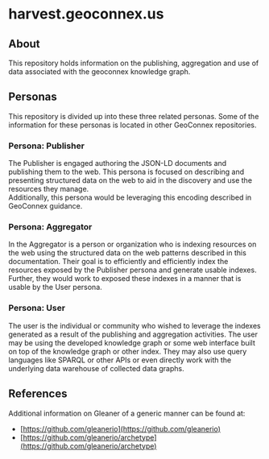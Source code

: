 # harvest.geoconnex.us

## About


This repository holds information on the publishing, aggregation and use of data associated with 
the geoconnex knowledge graph.

## Personas

This repository is divided up into these three related personas.  Some of the information 
for these personas is located in other GeoConnex repositories.  

### Persona: Publisher

The Publisher is engaged authoring the JSON-LD documents and publishing them to the web. This persona is focused on describing and presenting structured data on the web to aid in the discovery and use the resources they manage.  
Additionally, this persona would be leveraging this encoding described in GeoConnex guidance. 

### Persona: Aggregator

In the Aggregator is a person or organization who is indexing resources on the web using the structured data on the web patterns described in this documentation.
Their goal is to efficiently and efficiently index the resources exposed by the Publisher persona and generate usable indexes. Further, they would work to exposed these indexes in a manner that is usable by the User persona. 

### Persona: User

The user is the individual or community who wished to leverage the indexes generated as a result of the publishing and aggregation activities. The user may be using the developed knowledge graph or some web interface built on top of the knowledge graph or other index. They may also use query languages like SPARQL or other APIs or even directly work with the underlying data warehouse of collected data graphs.


## References

Additional information on Gleaner of a generic manner can be found at:

* [https://github.com/gleanerio](https://github.com/gleanerio)
* [https://github.com/gleanerio/archetype](https://github.com/gleanerio/archetype)


